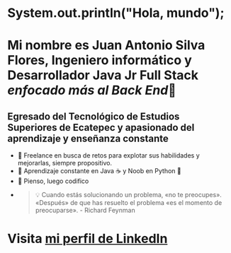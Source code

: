 # System.out.println("Hola, mundo"); 
# Mi nombre es Juan Antonio Silva Flores, Ingeniero informático y Desarrollador Java Jr Full Stack *enfocado más al Back End*👋
## Egresado del Tecnológico de Estudios Superiores de Ecatepec y apasionado del aprendizaje y enseñanza constante

- 🧠 Freelance en busca de retos para explotar sus habilidades y mejorarlas, siempre propositivo.
- 🌱 Aprendizaje constante en Java ☕ y Noob en Python 🐍
- 🤔 Pienso, luego codifico
- > 💡 Cuando estás solucionando un problema, «no te preocupes». «Después» de que has resuelto el problema «es el momento de preocuparse». - Richard Feynman

# Visita [mi perfil de LinkedIn](https://www.linkedin.com/in/jasilvaf9003/)






